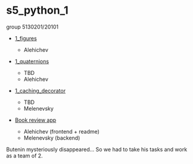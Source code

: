 # s5_python_1

group 5130201/20101

- [1_figures](https://github.com/alehichev-av/1_figures)
  - Alehichev
- [1_quaternions](https://github.com/CaptainDaniels2187/lab1_Py2024_5130201-20101_gr9_ButeninDaniil)
  - TBD
  - Alehichev
- [1_caching_decorator](https://github.com/Melenkaa/Py2024_5130201-20101_gr9_Melenevskiy)
  - TBD
  - Melenevsky

- [Book review app](https://github.com/alehichev-av/book-db)
  - Alehichev  (frontend + readme)
  - Melenevsky (backend)

Butenin mysteriously disappeared... So we had to take his tasks and work as a team of 2.
